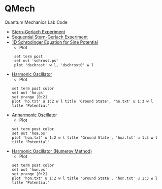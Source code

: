 # QMech
Quantum Mechanics Lab Code

- [Stern-Gerlach Experiment](./deflstern.f)
- [Sequential Stern-Gerlach Experiment](./seqstern.f)
- [1D Schrodinger Equation for Sine Potential](./schrost.f)
  - Plot
  ```gnuplot
   set term post
   set out 'schrost.ps'
   plot 'dschrost' w l, 'dschrost0' w l
  ```
- [Harmonic Oscillator](./ho.f)
  - Plot
  ```gnuplot
  set term post color
  set out 'ho.ps'
  set yrange [0:2]
  plot 'ho.txt' u 1:2 w l title 'Ground State', 'ho.txt' u 1:3 w l title 'Potential'
  ```
- [Anharmonic Oscillator](./hoa.f)
  - Plot
  ```gnuplot
  set term post color
  set out 'hoa.ps'
  plot 'hoa.txt' u 1:2 w l title 'Ground State', 'hoa.txt' u 1:3 w l title 'Potential'
  ```
- [Harmonic Oscillator (Numerov Method)](./hon.f)
  - Plot
  ```gnuplot
  set term post color
  set out 'hon.ps'
  set yrange [0:2]
  plot 'hon.txt' u 1:2 w l title 'Ground State', 'hon.txt' u 1:3 w l title 'Potential'
  ```
